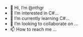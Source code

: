 - 👋 Hi, I’m @nthgr
- 👀 I’m interested in C#...
- 🌱 I’m currently learning C#...
- 💞️ I’m looking to collaborate on ...
- 📫 How to reach me ...

<!---
nthgr/nthgr is a ✨ special ✨ repository because its `README.md` (this file) appears on your GitHub profile.
You can click the Preview link to take a look at your changes.
--->
